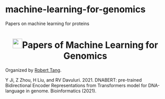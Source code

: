 # machine-learning-for-genomics
Papers on machine learning for proteins

<p align="center">
<h1 align="center"> <img src="https://github.com/xcfcode/Summarization-Papers/pic/summary.png" width="30" />Papers of Machine Learning for Genomics</h1>
</p>

Organized by [Robert Tang](https://xiangrutang.github.io/).

Y Ji, Z Zhou, H Liu, and RV Davuluri. 2021. DNABERT: pre-trained Bidirectional Encoder Representations from Transformers
model for DNA-language in genome. Bioinformatics (2021).
